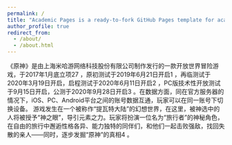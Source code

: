```yaml
---
permalink: /
title: "Academic Pages is a ready-to-fork GitHub Pages template for academic personal websites"
author_profile: true
redirect_from: 
  - /about/
  - /about.html
---
```


《原神》是由上海米哈游网络科技股份有限公司制作发行的一款开放世界冒险游戏，于2017年1月底立项27
，原初测试于2019年6月21日开启1
，再临测试于2020年3月19日开启，启程测试于2020年6月11日开启2
，PC版技术性开放测试于9月15日开启，公测于2020年9月28日开启3
。在数据方面，同在官方服务器的情况下，iOS、PC、Android平台之间的账号数据互通，玩家可以在同一账号下切换设备。
游戏发生在一个被称作“提瓦特大陆”的幻想世界，在这里，被神选中的人将被授予“神之眼”，导引元素之力。玩家将扮演一位名为“旅行者”的神秘角色，在自由的旅行中邂逅性格各异、能力独特的同伴们，和他们一起击败强敌，找回失散的亲人——同时，逐步发掘“原神”的真相4
。
